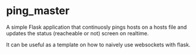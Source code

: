 # ping_master
A simple Flask application that continuosly pings hosts on a hosts file and updates the status (reacheable or not) screen on realtime.

It can be useful as a template on how to naively use websockets with flask.

